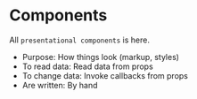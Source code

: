 # Components

All `presentational components` is here.

- Purpose: How things look (markup, styles)
- To read data: Read data from props
- To change data: Invoke callbacks from props
- Are written: By hand
